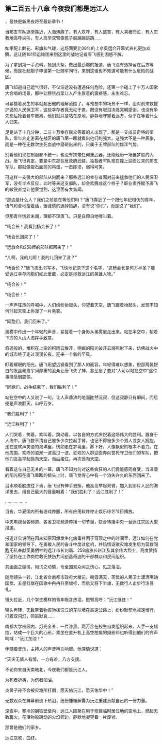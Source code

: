 ## 第二百五十八章 今夜我们都是远江人
，最快更新黑夜将至最新章节！

当那支军队逐渐靠近，人海沸腾了，有人欢呼，有人鼓掌，有人喜极而泣，有人忘我地高呼尖叫，有人高举双臂像孩子般蹦蹦跳跳……

如果配上鲜花、彩旗和气球，这场面要比08年的上京奥运会开幕式典礼更加欢腾。这让随161师运输团来到这里的战地记者唐飞感到困惑不解。

为了拿到第一手资料，抢到头条，做出最劲爆的报道，唐飞没有选择留在后方等候，而是壮起胆子申请第一批随军同行，来到这谁也不知道可能有什么危险的战区。

唐飞知道自己运气很好，不仅沿途没有遭遇任何危险，还第一个碰上了十万人国歌大合唱的场景，那种让膀胱战栗让人产生尿意的震撼感，永生难忘。

可紧接着发生的事就超出他的理解范围了。与预想中的场景不一样，面对前来救援护送的人民保卫军，这些幸存者竟无动于衷，既没有眼泪决堤哭喊感谢，也没有争先恐后抢着登车撤离，他们就只是站在原地，静静地守望着远方，似乎在等着什么人归来。

足足站了十几分钟，二三十万幸存民众等着的人出现了，那是一支成员奇特的军队，常年奔走游离在战区的唐飞第一眼就看出他们的强大。这强大不是一种表象，而是一种在无数次生死血战中磨砺出来的，只属于王牌部队的雄浑气势。

别看他们现在制服都不统一，也没有携带任何重武器，还刚经历一场噩梦般的大战。唐飞很肯定，要是中东那些反政府武装，独裁者军队现在撞上迎面过来的那支军队，那就像岩石面前的鸡蛋，一击即溃，弱得可笑。

可这样一支强大的部队从何而来？那些远江的幸存者面对前来拯救他们的人民保卫军，没有半点反应，此时等来这支部队，却会欢腾成这个样子？职业素养赋予唐飞的敏锐直觉让他察觉到，这里面有大新闻。

“那边是什么人？我们之前是在等他们吗？”唐飞靠近了一个跟他年纪相仿的青年，语气和善地搭着话，很谨慎的选择措辞，没有说“你们”，而是说了“我们”。

但那青年恍若未闻，理都不理唐飞，只是自顾自地嚎叫着。

“杨会长！我看到杨会长了！”

“杨会长回来了！”

“远救会和258师的部队都回来了！”

“儿啊，我的儿啊！我的儿回来了没？”

“杨会长？”唐飞掏出书写本，飞快地记录下这个名字，“这杨会长是何方神圣？能受远江幸存同胞们如此爱戴，必定是拯救远江的英雄人物。”

“杨会长！”

“杨会长！”

一声声狂热的呼喊中，人们纷纷抬起头，仰望着天空，唐飞跟着抬起头，发现不知何时起天空上弥漫了一片黑雾。

“同胞们，我们回来了。”

黑雾中传出一个年轻的声音，紧接着一个身影从黑雾里走出来，站在半空中，朝着下方的人山人海挥手致意。

奇迹般的，堆积在上空的积雨云散开，明媚的阳光破开云层照射下来，仿佛战火中的城市终于走过漫漫长夜，迎来一个新的早晨。

盯着耀眼的阳光，唐飞用望远镜看到了那人的面容，年轻得难以想象，但那两鬓银白的发丝和眉宇间厚重的沧桑让唐飞失了神，甚至忘了要对“人可以站在空中”这件事情感到震惊。

“同胞们，战争结束了，我们胜利了！”

站在空中的人又说了一句，让人声鼎沸的地面陡然沉寂，但这寂静只有瞬间，而后便是声浪翻天，山呼万岁。

“我们胜利了！”

“远江胜利了！”

人们哭着，笑着，欢叫着，跳动着，以各自的方式庆祝着这场伟大的胜利。置身于人海中，唐飞数不清自己被多少次拉起手臂，也记不得被多少个男人或女人拥抱，走在这欢声笑语的海洋里，恍如走在梦境里，脚下好，人像飘似的根本不着力。在他周围，欢呼的浪潮一波高过一波，狂欢的人群迎面奔向誓死守卫他们的军队，把他们高高举起抛向天空，而后接住，再次抛向天空。

看着这与自己无关的一幕，唐飞不知为何对这些疯狂的人们竟能感同身受，当温暖的阳光照在唐飞晕眩的额头上时，唐飞觉得心中有一个消失许久的东西回来了。

泪水顺着脸庞往下淌，唐飞没有伸手去擦，他高高举起双臂，加入到那片人民的海洋里去，用自己最大的音量喊着：“我们胜利了！远江胜利了！”

………………

当夜，华夏国内所有游戏停服，所有应用软件停止娱乐综艺节目播放。

中央电视台各频道、各省卫视频道停播一切节目，联合转播中央一台远江灾区大型报道。

报道详实说明在因未知原因爆发生化病毒并困于穹顶之中的时间里，远江如何在党和国家的领导下，在勇敢人民的奋斗中度过危机，并热情讴歌灾难发生后为营救同胞无私奉献英勇牺牲的远江市长刘谐、258旅旅长赵江及其余伟大烈士，高度赞扬了坚持在工作岗位救死扶伤共同创造奇迹的干部群众和民间组织。

其画面之煽情，用词之动情，令全国观众闻之伤心，见之落泪。

随后镜头一转，江北省会南都市政府大楼前，朝霞满天，英武的人民卫士潇洒甩动国旗，五星红旗在国歌中冉冉升至旗标，而后又将下半旗，无数行人止步行注目礼。

镜头拉近，几个学生模样的青年眼含热泪，振臂高呼：“沅江挺住！”

镜头再转，无数带着物资驰援沅江的车队堵在高速公路上，纷纷默契地减速慢行，打着双闪灯，鸣笛默哀……

南都大学校园内，灯光全关，一片漆黑。两万余在校生自发组织起来，人手一支蜡烛，站成一个巨大的心形，乘坐在直升机上高空拍摄的摄影师也听得到他们的齐声呐喊：“沅江加油！”

伴随着音乐，主持人的声音再次响起。他深情说道：

“天灾无情人有情，一方有难，八方支援。

不论你来自天南地北，今夜我们都是沅江人。

为死者祈祷，为伤者加油。

炎黄子孙不会被灾难所打倒，愿天佑沅江，愿天佑华中！”

无数观众在屏幕前流下热泪，纷纷慷慨解囊为沅江重建贡献自己的一份力量。

深夜中，寒冷的钢铁壁垒内，远江人围聚在用于修建临时居住地的空地上，燃起无数篝火，在活物般跳动的火焰旁边，静默地凝望着一片废墟。

那曾是他们的家乡。

远江哀歌，曲终。

